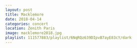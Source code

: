 ```yaml
---
layout: post
title: Macklemore
date: 2018-04-14
categories: concert
location: Zenith Paris
image: macklemore2018.jpg
playlist: 111577883/playlist/6NqRQz639DIpvB7ayE83cY/dark
---
```

